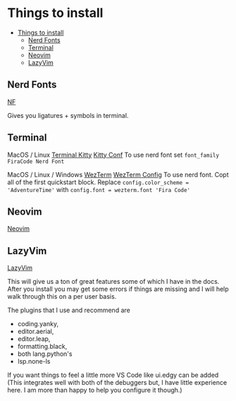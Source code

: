 # Things to install

<!--toc:start-->

- [Things to install](#things-to-install)
  - [Nerd Fonts](#nerd-fonts)
  - [Terminal](#terminal)
  - [Neovim](#neovim)
  - [LazyVim](#lazyvim)
  <!--toc:end-->

## Nerd Fonts

[NF](https://github.com/tonsky/FiraCode/wiki/Installing)

Gives you ligatures + symbols in terminal.

## Terminal

MacOS / Linux
[Terminal Kitty](https://sw.kovidgoyal.net/kitty/binary/)
[Kitty Conf](https://sw.kovidgoyal.net/kitty/conf/)
To use nerd font set `font_family FiraCode Nerd Font`

MacOS / Linux / Windows
[WezTerm](https://wezfurlong.org/wezterm/installation.html)
[WezTerm Config](https://wezfurlong.org/wezterm/config/files.html)
To use nerd font. Copt all of the first quickstart block. Replace
`config.color_scheme = 'AdventureTime'`
with
`config.font = wezterm.font 'Fira Code'`

## Neovim

[Neovim](https://github.com/neovim/neovim/blob/master/INSTALL.md)

## LazyVim

[LazyVim](https://www.lazyvim.org/installation)

This will give us a ton of great features some of which I have in the docs.
After you install you may get some errors if things are missing and I will help walk through this on a per user basis.

The plugins that I use and recommend are

- coding.yanky,
- editor.aerial,
- editor.leap,
- formatting.black,
- both lang.python's
- lsp.none-ls

If you want things to feel a little more VS Code like ui.edgy can be added (This integrates well with both of the debuggers but, I have little experience here. I am more than happy to help you configure it though.)
